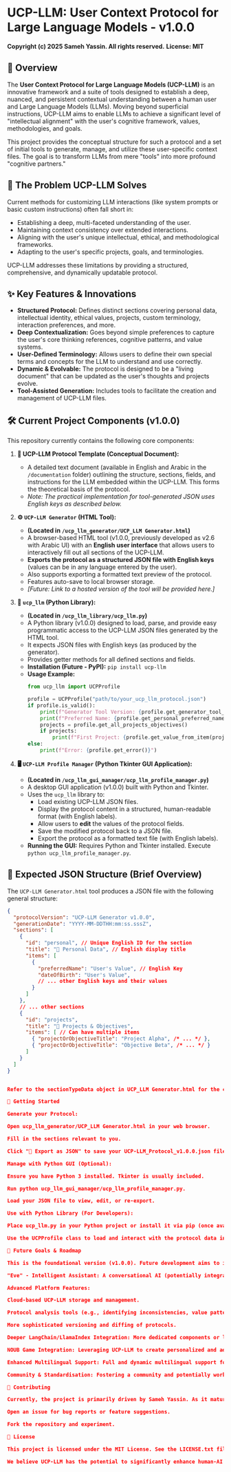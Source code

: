 # UCP-LLM: User Context Protocol for Large Language Models - v1.0.0

**Copyright (c) 2025 Sameh Yassin. All rights reserved.**
**License: MIT**

## 🌟 Overview

The **User Context Protocol for Large Language Models (UCP-LLM)** is an innovative framework and a suite of tools designed to establish a deep, nuanced, and persistent contextual understanding between a human user and Large Language Models (LLMs). Moving beyond superficial instructions, UCP-LLM aims to enable LLMs to achieve a significant level of "intellectual alignment" with the user's cognitive framework, values, methodologies, and goals.

This project provides the conceptual structure for such a protocol and a set of initial tools to generate, manage, and utilize these user-specific context files. The goal is to transform LLMs from mere "tools" into more profound "cognitive partners."

## 🎯 The Problem UCP-LLM Solves

Current methods for customizing LLM interactions (like system prompts or basic custom instructions) often fall short in:
*   Establishing a deep, multi-faceted understanding of the user.
*   Maintaining context consistency over extended interactions.
*   Aligning with the user's unique intellectual, ethical, and methodological frameworks.
*   Adapting to the user's specific projects, goals, and terminologies.

UCP-LLM addresses these limitations by providing a structured, comprehensive, and dynamically updatable protocol.

## ✨ Key Features & Innovations

*   **Structured Protocol:** Defines distinct sections covering personal data, intellectual identity, ethical values, projects, custom terminology, interaction preferences, and more.
*   **Deep Contextualization:** Goes beyond simple preferences to capture the user's core thinking references, cognitive patterns, and value systems.
*   **User-Defined Terminology:** Allows users to define their own special terms and concepts for the LLM to understand and use correctly.
*   **Dynamic & Evolvable:** The protocol is designed to be a "living document" that can be updated as the user's thoughts and projects evolve.
*   **Tool-Assisted Generation:** Includes tools to facilitate the creation and management of UCP-LLM files.

## 🛠️ Current Project Components (v1.0.0)

This repository currently contains the following core components:

1.  **📄 UCP-LLM Protocol Template (Conceptual Document):**
    *   A detailed text document (available in English and Arabic in the `/documentation` folder) outlining the structure, sections, fields, and instructions for the LLM embedded within the UCP-LLM. This forms the theoretical basis of the protocol.
    *   *Note: The practical implementation for tool-generated JSON uses English keys as described below.*

2.  **⚙️ `UCP-LLM Generator` (HTML Tool):**
    *   **(Located in `/ucp_llm_generator/UCP_LLM Generator.html`)**
    *   A browser-based HTML tool (v1.0.0, previously developed as v2.6 with Arabic UI) with an **English user interface** that allows users to interactively fill out all sections of the UCP-LLM.
    *   **Exports the protocol as a structured JSON file with English keys** (values can be in any language entered by the user).
    *   Also supports exporting a formatted text preview of the protocol.
    *   Features auto-save to local browser storage.
    *   *[Future: Link to a hosted version of the tool will be provided here.]*

3.  **🐍 `ucp_llm` (Python Library):**
    *   **(Located in `/ucp_llm_library/ucp_llm.py`)**
    *   A Python library (v1.0.0) designed to load, parse, and provide easy programmatic access to the UCP-LLM JSON files generated by the HTML tool.
    *   It expects JSON files with English keys (as produced by the generator).
    *   Provides getter methods for all defined sections and fields.
    *   **Installation (Future - PyPI):** `pip install ucp-llm`
    *   **Usage Example:**
        ```python
        from ucp_llm import UCPProfile

        profile = UCPProfile("path/to/your_ucp_llm_protocol.json")
        if profile.is_valid():
            print(f"Generator Tool Version: {profile.get_generator_tool_version()}")
            print(f"Preferred Name: {profile.get_personal_preferred_name()}")
            projects = profile.get_all_projects_objectives()
            if projects:
                print(f"First Project: {profile.get_value_from_item(projects[0], 'projectOrObjectiveTitle')}")
        else:
            print(f"Error: {profile.get_error()}")
        ```

4.  **🖥️ `UCP-LLM Profile Manager` (Python Tkinter GUI Application):**
    *   **(Located in `/ucp_llm_gui_manager/ucp_llm_profile_manager.py`)**
    *   A desktop GUI application (v1.0.0) built with Python and Tkinter.
    *   Uses the `ucp_llm` library to:
        *   Load existing UCP-LLM JSON files.
        *   Display the protocol content in a structured, human-readable format (with English labels).
        *   Allow users to **edit** the values of the protocol fields.
        *   Save the modified protocol back to a JSON file.
        *   Export the protocol as a formatted text file (with English labels).
    *   **Running the GUI:** Requires Python and Tkinter installed. Execute `python ucp_llm_profile_manager.py`.

## 🔩 Expected JSON Structure (Brief Overview)

The `UCP-LLM Generator.html` tool produces a JSON file with the following general structure:

```json
{
  "protocolVersion": "UCP-LLM Generator v1.0.0",
  "generationDate": "YYYY-MM-DDTHH:mm:ss.sssZ",
  "sections": [
    {
      "id": "personal", // Unique English ID for the section
      "title": "👤 Personal Data", // English display title
      "items": [
        {
          "preferredName": "User's Value", // English Key
          "dateOfBirth": "User's Value",
          // ... other English keys and their values
        }
      ]
    },
    // ... other sections
    {
      "id": "projects",
      "title": "📌 Projects & Objectives",
      "items": [ // Can have multiple items
        { "projectOrObjectiveTitle": "Project Alpha", /* ... */ },
        { "projectOrObjectiveTitle": "Objective Beta", /* ... */ }
      ]
    }
  ]
}


Refer to the sectionTypeData object in UCP_LLM Generator.html for the complete list of section IDs, titles, and field jsonKey definitions.

🚀 Getting Started

Generate your Protocol:

Open ucp_llm_generator/UCP_LLM Generator.html in your web browser.

Fill in the sections relevant to you.

Click "💾 Export as JSON" to save your UCP-LLM_Protocol_v1.0.0.json file.

Manage with Python GUI (Optional):

Ensure you have Python 3 installed. Tkinter is usually included.

Run python ucp_llm_gui_manager/ucp_llm_profile_manager.py.

Load your JSON file to view, edit, or re-export.

Use with Python Library (For Developers):

Place ucp_llm.py in your Python project or install it via pip (once available).

Use the UCPProfile class to load and interact with the protocol data in your Python applications.

🔭 Future Goals & Roadmap

This is the foundational version (v1.0.0). Future development aims to include:

"Eve" - Intelligent Assistant: A conversational AI (potentially integrated within the generator or a separate platform) to help users build their UCP-LLM through dialogue rather than form-filling.

Advanced Platform Features:

Cloud-based UCP-LLM storage and management.

Protocol analysis tools (e.g., identifying inconsistencies, value patterns).

More sophisticated versioning and diffing of protocols.

Deeper LangChain/LlamaIndex Integration: More dedicated components or loaders for easier integration of UCP-LLM into LLM application frameworks.

NOUB Game Integration: Leveraging UCP-LLM to create personalized and adaptive experiences within the planned "NOUB" educational game.

Enhanced Multilingual Support: Full and dynamic multilingual support for the UI of all tools and for the protocol content itself.

Community & Standardisation: Fostering a community and potentially working towards a more standardized UCP-LLM format.

🤝 Contributing

Currently, the project is primarily driven by Sameh Yassin. As it matures, guidelines for contributions will be established. For now, feel free to:

Open an issue for bug reports or feature suggestions.

Fork the repository and experiment.

📜 License

This project is licensed under the MIT License. See the LICENSE.txt file for details.

We believe UCP-LLM has the potential to significantly enhance human-AI collaboration. Thank you for your interest!
